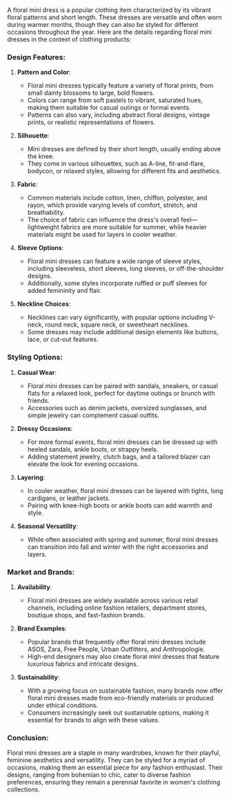 A floral mini dress is a popular clothing item characterized by its vibrant floral patterns and short length. These dresses are versatile and often worn during warmer months, though they can also be styled for different occasions throughout the year. Here are the details regarding floral mini dresses in the context of clothing products:

### Design Features:

1. **Pattern and Color**:
   - Floral mini dresses typically feature a variety of floral prints, from small dainty blossoms to large, bold flowers.
   - Colors can range from soft pastels to vibrant, saturated hues, making them suitable for casual outings or formal events.
   - Patterns can also vary, including abstract floral designs, vintage prints, or realistic representations of flowers.

2. **Silhouette**:
   - Mini dresses are defined by their short length, usually ending above the knee.
   - They come in various silhouettes, such as A-line, fit-and-flare, bodycon, or relaxed styles, allowing for different fits and aesthetics.

3. **Fabric**:
   - Common materials include cotton, linen, chiffon, polyester, and rayon, which provide varying levels of comfort, stretch, and breathability.
   - The choice of fabric can influence the dress's overall feel—lightweight fabrics are more suitable for summer, while heavier materials might be used for layers in cooler weather.

4. **Sleeve Options**:
   - Floral mini dresses can feature a wide range of sleeve styles, including sleeveless, short sleeves, long sleeves, or off-the-shoulder designs.
   - Additionally, some styles incorporate ruffled or puff sleeves for added femininity and flair.

5. **Neckline Choices**:
   - Necklines can vary significantly, with popular options including V-neck, round neck, square neck, or sweetheart necklines.
   - Some dresses may include additional design elements like buttons, lace, or cut-out features.

### Styling Options:

1. **Casual Wear**:
   - Floral mini dresses can be paired with sandals, sneakers, or casual flats for a relaxed look, perfect for daytime outings or brunch with friends.
   - Accessories such as denim jackets, oversized sunglasses, and simple jewelry can complement casual outfits.

2. **Dressy Occasions**:
   - For more formal events, floral mini dresses can be dressed up with heeled sandals, ankle boots, or strappy heels.
   - Adding statement jewelry, clutch bags, and a tailored blazer can elevate the look for evening occasions.

3. **Layering**:
   - In cooler weather, floral mini dresses can be layered with tights, long cardigans, or leather jackets.
   - Pairing with knee-high boots or ankle boots can add warmth and style.

4. **Seasonal Versatility**:
   - While often associated with spring and summer, floral mini dresses can transition into fall and winter with the right accessories and layers.

### Market and Brands:

1. **Availability**:
   - Floral mini dresses are widely available across various retail channels, including online fashion retailers, department stores, boutique shops, and fast-fashion brands.

2. **Brand Examples**:
   - Popular brands that frequently offer floral mini dresses include ASOS, Zara, Free People, Urban Outfitters, and Anthropologie.
   - High-end designers may also create floral mini dresses that feature luxurious fabrics and intricate designs.

3. **Sustainability**:
   - With a growing focus on sustainable fashion, many brands now offer floral mini dresses made from eco-friendly materials or produced under ethical conditions.
   - Consumers increasingly seek out sustainable options, making it essential for brands to align with these values.

### Conclusion:

Floral mini dresses are a staple in many wardrobes, known for their playful, feminine aesthetics and versatility. They can be styled for a myriad of occasions, making them an essential piece for any fashion enthusiast. Their designs, ranging from bohemian to chic, cater to diverse fashion preferences, ensuring they remain a perennial favorite in women's clothing collections.